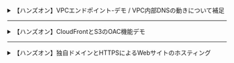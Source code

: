 <details>
  <summary> 【ハンズオン】VPCエンドポイント-デモ / VPC内部DNSの動きについて補足
</summary>

**コマンドメモ**

- **S3のバケットリストを表示**

  ```bash
  aws s3 ls --region ap-northeast-1
  nslookup s3.ap-northeast-1.amazonaws.com
  ```

- **CloudWatch Logsのロググループを表示**

  ```bash
  aws logs describe-log-groups --region ap-northeast-1
  ```

  *補足：*
  
  EC2インスタンスには以下のポリシーを持つIAMロールがアタッチされています。

  - `AmazonS3ReadOnlyAccess`
  - `CloudWatchLogsFullAccess`

  上記ポリシーがない場合、AWS CLIのコマンド実行時に権限エラーとなるのでご注意ください。

**S3バケットの概要や作成方法について**

順番が前後しますが、S3バケット作成の手順は以下のデモのチャプター「S3バケットの作成とオブジェクトアップロード」をご覧ください。

[【ハンズオン】CloudFrontとS3のOAC機能デモ](https://kws-cloud-tech.com/topic/%E3%80%90%E3%83%8F%E3%83%B3%E3%82%BA%E3%82%AA%E3%83%B3%E3%80%91cloudfront%E3%81%A8s3%E3%81%AEoac%E6%A9%9F%E8%83%BD%E3%83%87%E3%83%A2)

</details>

---

<details>
  <summary> 【ハンズオン】CloudFrontとS3のOAC機能デモ
</summary>

```html
<!DOCTYPE html>
<html>
  <head>
    <title>S3 test</title>
  </head>
  <body>
    <h1>S3 test</h1>
    <p>test html</p>
  </body>
</html>
```
</details>

---

<details>
  <summary> 【ハンズオン】独自ドメインとHTTPSによるWebサイトのホスティング
</summary>

**index.html**

```html
<!DOCTYPE html>
<html lang="jp">
  <head>
    <title>CloudTech Handson</title>
  </head>
  <body>
    <h1>EC2ハンズオン</h1>
  </body>
</html>
```

**EC2にセッションマネージャーでログインを行い、以下のコマンドを実行**

- **Nginxのインストール**

  ```bash
  sudo dnf install nginx
  ```

- **Nginxの開始とシステム再起動時に自動的に開始されるように設定**

  ```bash
  sudo systemctl start nginx
  sudo systemctl enable nginx
  ```

- **`/usr/share/nginx/html` ディレクトリに移動**

  ```bash
  cd /usr/share/nginx/html
  ```

- **`index.html` ファイルを作成**

  ```bash
  sudo vi index.html
  ```
</details>